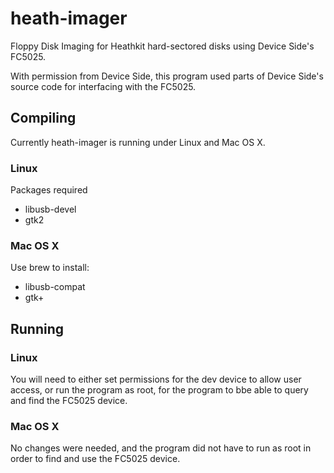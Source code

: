 # heath-imager

Floppy Disk Imaging for Heathkit hard-sectored disks using Device Side's FC5025.

With permission from Device Side, this program used parts of Device Side's source code for interfacing
with the FC5025.

## Compiling

Currently heath-imager is running under Linux and Mac OS X. 

### Linux

Packages required
* libusb-devel
* gtk2

### Mac OS X
Use brew to install:
* libusb-compat
* gtk+


## Running

### Linux

You will need to either set permissions for the dev device to allow user access, or run the program as root, for the program to bbe able to query and find the FC5025 device.

### Mac OS X

No changes were needed, and the program did not have to run as root in order to find and use the FC5025 device.

